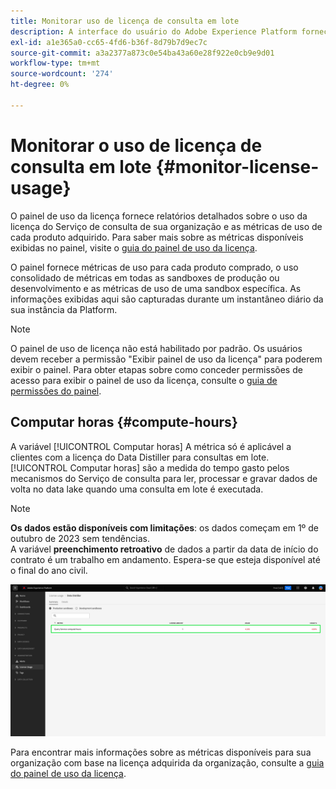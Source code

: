 ```yaml
---
title: Monitorar uso de licença de consulta em lote
description: A interface do usuário do Adobe Experience Platform fornece um painel por meio do qual você pode visualizar informações importantes sobre o uso da licença do Data Distiller da sua organização.
exl-id: a1e365a0-cc65-4fd6-b36f-8d79b7d9ec7c
source-git-commit: a3a2377a873c0e54ba43a60e28f922e0cb9e9d01
workflow-type: tm+mt
source-wordcount: '274'
ht-degree: 0%

---
```


# Monitorar o uso de licença de consulta em lote {#monitor-license-usage}

O painel de uso da licença fornece relatórios detalhados sobre o uso da licença do Serviço de consulta de sua organização e as métricas de uso de cada produto adquirido. Para saber mais sobre as métricas disponíveis exibidas no painel, visite o [guia do painel de uso da licença](../../dashboards/guides/license-usage.md#available-metrics).

O painel fornece métricas de uso para cada produto comprado, o uso consolidado de métricas em todas as sandboxes de produção ou desenvolvimento e as métricas de uso de uma sandbox específica. As informações exibidas aqui são capturadas durante um instantâneo diário da sua instância da Platform.

>[!NOTE]
>
>O painel de uso de licença não está habilitado por padrão. Os usuários devem receber a permissão &quot;Exibir painel de uso da licença&quot; para poderem exibir o painel. Para obter etapas sobre como conceder permissões de acesso para exibir o painel de uso da licença, consulte o [guia de permissões do painel](../../dashboards/permissions.md).

## Computar horas {#compute-hours}

A variável [!UICONTROL Computar horas] A métrica só é aplicável a clientes com a licença do Data Distiller para consultas em lote. [!UICONTROL Computar horas] são a medida do tempo gasto pelos mecanismos do Serviço de consulta para ler, processar e gravar dados de volta no data lake quando uma consulta em lote é executada.

>[!NOTE]
>
>**Os dados estão disponíveis com limitações**: os dados começam em 1º de outubro de 2023 sem tendências.<br>A variável **preenchimento retroativo** de dados a partir da data de início do contrato é um trabalho em andamento. Espera-se que esteja disponível até o final do ano civil.

![O painel de uso da licença com a métrica horas de computação realçada.](../images/data-distiller/compute-hours.png)

Para encontrar mais informações sobre as métricas disponíveis para sua organização com base na licença adquirida da organização, consulte a [guia do painel de uso da licença](../../dashboards/guides/license-usage.md).
